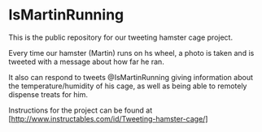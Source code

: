# IsMartinRunning

This is the public repository for our tweeting hamster cage project.

Every time our hamster (Martin) runs on hs wheel, a photo is taken and is tweeted with a message about how far he ran.

It also can respond to tweets @IsMartinRunning giving information about the temperature/humidity of his cage, as well as being able to remotely dispense treats for him.

Instructions for the project can be found at [http://www.instructables.com/id/Tweeting-hamster-cage/]
